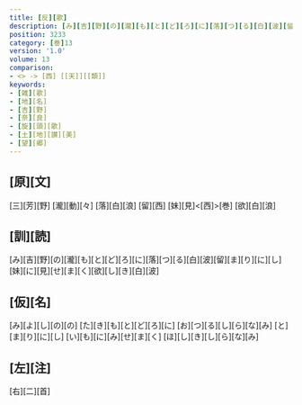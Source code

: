 ```yaml
---
title: [反][歌]
description: [み][吉][野][の][瀧][も][と][ど][ろ][に][落][つ][る][白][波][留][ま][り][に][し][妹][に][見][せ][ま][く][欲][し][き][白][波]
position: 3233
category: [巻]13
version: '1.0'
volume: 13
comparison:
- <> -> [西] [[天]][[類]]
keywords:
- [雑][歌]
- [地][名]
- [吉][野]
- [奈][良]
- [旋][頭][歌]
- [土][地][讃][美]
- [望][郷]
---
```


## [原][文]

[三][芳][野] [瀧][動][々] [落][白][浪] [留][西] [妹][見]<[西]>[巻] [欲][白][浪]

## [訓][読]

[み][吉][野][の][瀧][も][と][ど][ろ][に][落][つ][る][白][波][留][ま][り][に][し][妹][に][見][せ][ま][く][欲][し][き][白][波]

## [仮][名]

[み][よ][し][の][の] [た][き][も][と][ど][ろ][に] [お][つ][る][し][ら][な][み] [と][ま][り][に][し] [い][も][に][み][せ][ま][く] [ほ][し][き][し][ら][な][み]

## [左][注]

[右][二][首]

